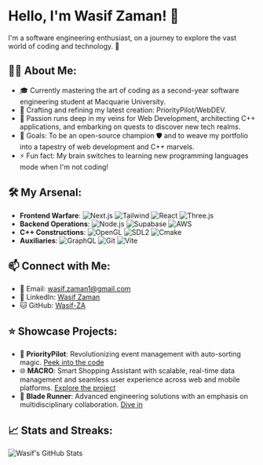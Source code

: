 # Hello, I'm Wasif Zaman! 👋

I'm a software engineering enthusiast, on a journey to explore the vast world of coding and technology. 🌌

## 👨‍💻 About Me:
- 🎓 Currently mastering the art of coding as a second-year software engineering student at Macquarie University.
- 🌱 Crafting and refining my latest creation: PriorityPilot/WebDEV.
- 👀 Passion runs deep in my veins for Web Development, architecting C++ applications, and embarking on quests to discover new tech realms.
- 🥅 Goals: To be an open-source champion 🛡️ and to weave my portfolio into a tapestry of web development and C++ marvels.
- ⚡ Fun fact: My brain switches to learning new programming languages mode when I'm not coding!

## 🛠 My Arsenal:
- **Frontend Warfare**: ![Next.js](https://img.shields.io/badge/-Next.js-000000?style=flat&logo=Next.js) ![Tailwind](https://img.shields.io/badge/-Tailwind-38B2AC?style=flat&logo=tailwind-css) ![React](https://img.shields.io/badge/-React-61DAFB?style=flat&logo=react) ![Three.js](https://img.shields.io/badge/-Three.js-black?style=flat&logo=three.js)
- **Backend Operations**: ![Node.js](https://img.shields.io/badge/-Node.js-339933?style=flat&logo=node.js) ![Supabase](https://img.shields.io/badge/-Supabase-3ECF8E?style=flat&logo=supabase) ![AWS](https://img.shields.io/badge/-AWS-232F3E?style=flat&logo=amazon-aws)
- **C++ Constructions**: ![OpenGL](https://img.shields.io/badge/-OpenGL-FFFFFF?style=flat&logo=opengl) ![SDL2](https://img.shields.io/badge/-SDL2-8FBCBB?style=flat) ![Cmake](https://img.shields.io/badge/-Cmake-064F8C?style=flat&logo=cmake)
- **Auxiliaries**: ![GraphQL](https://img.shields.io/badge/-GraphQL-E10098?style=flat&logo=graphql) ![Git](https://img.shields.io/badge/-Git-F05032?style=flat&logo=git) ![Vite](https://img.shields.io/badge/-Vite-B73BFE?style=flat&logo=vite)

## 📫 Connect with Me:
- 📧 Email: [wasif.zaman1@gmail.com](mailto:wasif.zaman1@gmail.com)
- 🔗 LinkedIn: [Wasif Zaman](https://www.linkedin.com/in/wasif-zaman-4228b5245/)
- 🐱 GitHub: [Wasif-ZA](https://github.com/Wasif-ZA)

## ⭐ Showcase Projects:
- 📅 **PriorityPilot**: Revolutionizing event management with auto-sorting magic. [Peek into the code](https://github.com/Wasif-ZA/PriorityPilot.git)
- 🌐 **MACRO**: Smart Shopping Assistant with scalable, real-time data management and seamless user experience across web and mobile platforms. [Explore the project](https://github.com/Wasif-ZA/MACRO)
- 🔧 **Blade Runner**: Advanced engineering solutions with an emphasis on multidisciplinary collaboration. [Dive in](https://github.com/Wasif-ZA/ENGG2000_3000)

## 📈 Stats and Streaks:
![Wasif's GitHub Stats](https://github-readme-stats.vercel.app/api?username=Wasif-Za&show_icons=true&theme=radical)


